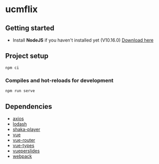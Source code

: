 # ucmflix

## Getting started

- Install **NodeJS** if you haven't installed yet (V10.16.0)  [Download here](https://nodejs.org/es/download/)

## Project setup
```
npm ci
```

### Compiles and hot-reloads for development
```
npm run serve
```

## Dependencies
 
- [axios](https://github.com/axios/axios)
- [lodash](https://github.com/lodash/lodash)
- [shaka-player](https://github.com/google/shaka-player)
- [vue](https://github.com/vuejs/vue)
- [vue-router](https://github.com/vuejs/vue-router)
- [vue-types](https://github.com/dwightjack/vue-types)
- [vueperslides](https://github.com/antoniandre/vueper-slides)
- [webpack](https://github.com/webpack/webpack)